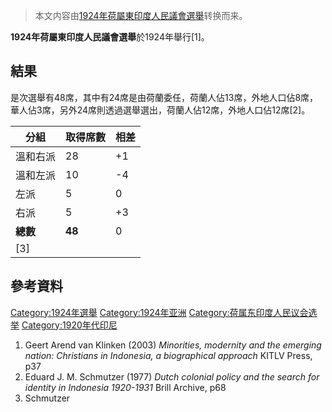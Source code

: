 > 本文内容由[1924年荷屬東印度人民議會選舉](https://zh.wikipedia.org/wiki/1924年荷屬東印度人民議會選舉)转换而来。


**1924年荷屬東印度人民議會選舉**於1924年舉行\[1\]。

## 結果

是次選舉有48席，其中有24席是由荷蘭委任，荷蘭人佔13席，外地人口佔8席，華人佔3席，另外24席則透過選舉選出，荷蘭人佔12席，外地人口佔12席\[2\]。

| 分組     | 取得席數   | 相差  |
| ------ | ------ | --- |
| 溫和右派   | 28     | \+1 |
| 溫和左派   | 10     | \-4 |
| 左派     | 5      | 0   |
| 右派     | 5      | \+3 |
| **總數** | **48** | 0   |
| \[3\]  |        |     |

## 參考資料

[Category:1924年選舉](https://zh.wikipedia.org/wiki/Category:1924年選舉 "wikilink") [Category:1924年亚洲](https://zh.wikipedia.org/wiki/Category:1924年亚洲 "wikilink") [Category:荷属东印度人民议会选举](https://zh.wikipedia.org/wiki/Category:荷属东印度人民议会选举 "wikilink") [Category:1920年代印尼](https://zh.wikipedia.org/wiki/Category:1920年代印尼 "wikilink")

1.  Geert Arend van Klinken (2003) *Minorities, modernity and the emerging nation: Christians in Indonesia, a biographical approach* KITLV Press, p37
2.  Eduard J. M. Schmutzer (1977) *Dutch colonial policy and the search for identity in Indonesia 1920-1931* Brill Archive, p68
3.  Schmutzer